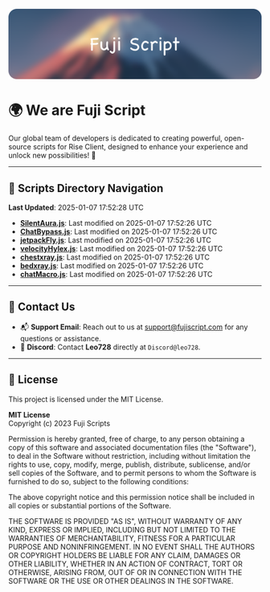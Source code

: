 ![Banner](.github/b.webp)

# 🌍 **We are Fuji Script**

Our global team of developers is dedicated to creating powerful, open-source scripts for Rise Client, designed to enhance your experience and unlock new possibilities! 🌟

---
<!-- SCRIPTS_NAVIGATION_START -->
## 📂 **Scripts Directory Navigation**

**Last Updated**: 2025-01-07 17:52:28 UTC

- **[SilentAura.js](scripts/SilentAura.js)**: Last modified on 2025-01-07 17:52:26 UTC
- **[ChatBypass.js](scripts/ChatBypass.js)**: Last modified on 2025-01-07 17:52:26 UTC
- **[jetpackFly.js](scripts/jetpackFly.js)**: Last modified on 2025-01-07 17:52:26 UTC
- **[velocityHylex.js](scripts/velocityHylex.js)**: Last modified on 2025-01-07 17:52:26 UTC
- **[chestxray.js](scripts/chestxray.js)**: Last modified on 2025-01-07 17:52:26 UTC
- **[bedxray.js](scripts/bedxray.js)**: Last modified on 2025-01-07 17:52:26 UTC
- **[chatMacro.js](scripts/chatMacro.js)**: Last modified on 2025-01-07 17:52:26 UTC

<!-- SCRIPTS_NAVIGATION_END -->

---

## 💬 **Contact Us**  
- 📬 **Support Email**: Reach out to us at [support@fujiscript.com](mailto:support@fujiscript.com) for any questions or assistance.  
- 💬 **Discord**: Contact **Leo728** directly at `Discord@leo728`.

---

## 📜 **License**

This project is licensed under the MIT License.  

**MIT License**  
Copyright (c) 2023 Fuji Scripts  

Permission is hereby granted, free of charge, to any person obtaining a copy of this software and associated documentation files (the "Software"), to deal in the Software without restriction, including without limitation the rights to use, copy, modify, merge, publish, distribute, sublicense, and/or sell copies of the Software, and to permit persons to whom the Software is furnished to do so, subject to the following conditions:  

The above copyright notice and this permission notice shall be included in all copies or substantial portions of the Software.  

THE SOFTWARE IS PROVIDED "AS IS", WITHOUT WARRANTY OF ANY KIND, EXPRESS OR IMPLIED, INCLUDING BUT NOT LIMITED TO THE WARRANTIES OF MERCHANTABILITY, FITNESS FOR A PARTICULAR PURPOSE AND NONINFRINGEMENT. IN NO EVENT SHALL THE AUTHORS OR COPYRIGHT HOLDERS BE LIABLE FOR ANY CLAIM, DAMAGES OR OTHER LIABILITY, WHETHER IN AN ACTION OF CONTRACT, TORT OR OTHERWISE, ARISING FROM, OUT OF OR IN CONNECTION WITH THE SOFTWARE OR THE USE OR OTHER DEALINGS IN THE SOFTWARE.  
